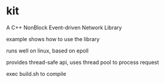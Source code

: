 # kit

A C++ NonBlock Event-driven Network Library

example shows how to use the library

runs well on linux, based on epoll

provides thread-safe api, uses thread pool to process request

exec build.sh to compile
